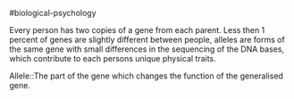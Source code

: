 #biological-psychology 

Every person has two copies of a gene from each parent. Less then 1 percent of genes are slightly different between people, alleles are forms of the same gene with small differences in the sequencing of the DNA bases, which contribute to each persons unique physical traits. 

Allele::The part of the gene which changes the function of the generalised gene. 